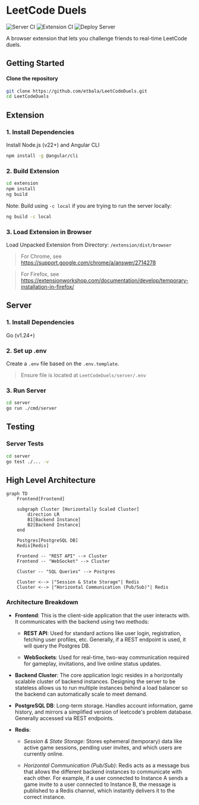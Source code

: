 # LeetCode Duels

![Server CI](https://github.com/etbala/LeetCodeDuels/actions/workflows/go.yml/badge.svg?branch=main)
![Extension CI](https://github.com/etbala/LeetCodeDuels/actions/workflows/extension.yml/badge.svg?branch=main)
![Deploy Server](https://github.com/etbala/LeetCodeDuels/actions/workflows/fly.yml/badge.svg?branch=main)

A browser extension that lets you challenge friends to real-time LeetCode duels.

## Getting Started

#### Clone the repository
```bash
git clone https://github.com/etbala/LeetCodeDuels.git
cd LeetCodeDuels
```

## Extension

### 1. Install Dependencies
Install Node.js (v22+) and Angular CLI
```bash
npm install -g @angular/cli
```

### 2. Build Extension
```bash
cd extension
npm install
ng build
```

Note: Build using `-c local` if you are trying to run the server locally:
```bash
ng build -c local
```

### 3. Load Extension in Browser
Load Unpacked Extension from Directory: `/extension/dist/browser`

> For Chrome, see https://support.google.com/chrome/a/answer/2714278

> For Firefox, see https://extensionworkshop.com/documentation/develop/temporary-installation-in-firefox/

## Server

### 1. Install Dependencies
Go (v1.24+)

### 2. Set up .env
Create a `.env` file based on the `.env.template`.
> Ensure file is located at `LeetCodeDuels/server/.env`

### 3. Run Server
```bash
cd server
go run ./cmd/server
```

## Testing

### Server Tests
```bash
cd server
go test ./... -v
```

## High Level Architecture
```mermaid
graph TD
    Frontend[Frontend]

    subgraph Cluster [Horizontally Scaled Cluster]
        direction LR
        B1[Backend Instance]
        B2[Backend Instance]
    end

    Postgres[PostgreSQL DB]
    Redis[Redis]

    Frontend -- "REST API" --> Cluster
    Frontend -- "WebSocket" --> Cluster

    Cluster -- "SQL Queries" --> Postgres

    Cluster <--> |"Session & State Storage"| Redis
    Cluster <--> |"Horizontal Communication (Pub/Sub)"| Redis
```

### Architecture Breakdown

* **Frontend**: This is the client-side application that the user interacts with. It communicates with the backend using two methods:

    * **REST API**: Used for standard actions like user login, registration, fetching user profiles, etc. Generally, if a REST endpoint is used, it will query the Postgres DB.

    * **WebSockets**: Used for real-time, two-way communication required for gameplay, invitations, and live online status updates.

* **Backend Cluster**: The core application logic resides in a horizontally scalable cluster of backend instances. Designing the server to be stateless allows us to run multiple instances behind a load balancer so the backend can automatically scale to meet demand.

* **PostgreSQL DB**: Long-term storage. Handles account information, game history, and mirrors a simplified version of leetcode's problem database. Generally accessed via REST endpoints.

* **Redis**:

    * *Session & State Storage*: Stores ephemeral (temporary) data like active game sessions, pending user invites, and which users are currently online.

    * *Horizontal Communication (Pub/Sub)*: Redis acts as a message bus that allows the different backend instances to communicate with each other. For example, if a user connected to Instance A sends a game invite to a user connected to Instance B, the message is published to a Redis channel, which instantly delivers it to the correct instance.
